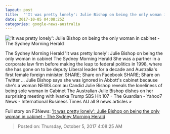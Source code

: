 ```yaml
---
layout: post
title:  "'It was pretty lonely': Julie Bishop on being the only woman in cabinet - The Sydney Morning Herald"
date: 2017-10-05 04:08:25Z
categories: google-news-australia
---
```


!['It was pretty lonely': Julie Bishop on being the only woman in cabinet - The Sydney Morning Herald](http://www.smh.com.au/content/dam/images/g/y/u/y/g/c/image.related.articleLeadwide.620x349.gyuwxc.png/1507177635164.jpg)

The Sydney Morning Herald 'It was pretty lonely': Julie Bishop on being the only woman in cabinet The Sydney Morning Herald She was a partner in a corporate law firm before making the leap to federal politics in 1998, where she has gone on to be deputy Liberal leader for a decade and Australia's first female foreign minister. SHARE; Share on Facebook SHARE; Share on Twitter ... Julie Bishop says she was ignored in Abbott's cabinet because she's a woman NEWS.com.au Candid Julie Bishop reveals the loneliness of being sole woman in Cabinet The Australian Julie Bishop dishes on her surprising meeting with Ivanka Trump SBS Hit 107 - The Guardian - Yahoo7 News - International Business Times AU all 9 news articles »


Full story on F3News: ['It was pretty lonely': Julie Bishop on being the only woman in cabinet - The Sydney Morning Herald](http://www.f3nws.com/n/2pryBF)

> Posted on: Thursday, October 5, 2017 4:08:25 AM
